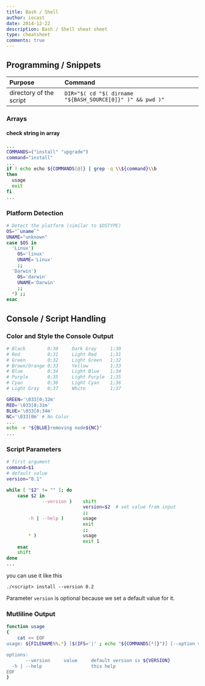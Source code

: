 ```yaml
---
title: Bash / Shell
author: iocast
date: 2014-12-22
description: Bash / Shell sheat sheet
type: cheatsheet
comments: true
---
```



## Programming / Snippets

| Purpose                  | Command                         |
| :----------------------- |:------------------------------- |
| directory of the script  | `DIR="$( cd "$( dirname "${BASH_SOURCE[0]}" )" && pwd )"` |




### Arrays

#### check string in array

```bash
...
COMMANDS=("install" "upgrade")
command="install"
...
if ! echo echo ${COMMANDS[@]} | grep -q \\${command}\\b
then
  usage
  exit
fi
...
```

### Platform Detection

```bash
# Detect the platform (similar to $OSTYPE)
OS="`uname`"
UNAME="unknown"
case $OS in
  'Linux')
    OS='linux'
    UNAME='Linux'
    ;;
  'Darwin')
    OS='darwin'
    UNAME='Darwin'
    ;;
  *) ;;
esac
```

## Console / Script Handling

### Color and Style the Console Output

```bash
# Black        0;30     Dark Gray     1;30
# Red          0;31     Light Red     1;31
# Green        0;32     Light Green   1;32
# Brown/Orange 0;33     Yellow        1;33
# Blue         0;34     Light Blue    1;34
# Purple       0;35     Light Purple  1;35
# Cyan         0;36     Light Cyan    1;36
# Light Gray   0;37     White         1;37

GREEN='\033[0;32m'
RED='\033[0;31m'
BLUE='\033[0;34m'
NC='\033[0m' # No Color
...
echo -e "${BLUE}removing node${NC}"
...
```


### Script Parameters

```bash
# first argument
command=$1
# default value
version="0.1"

while [ "$2" != "" ]; do
    case $2 in
             --version )    shift
                            version=$2  # set value from input
                            ;;
        -h | --help )       usage
                            exit
                            ;;
        * )                 usage
                            exit 1
    esac
    shift
done
...
```

you can use it like this

```
./<script> install --version 0.2
```

Parameter `version` is optional because we set a default value for it.

### Mutliline Output

```bash
function usage
{
    cat << EOF
usage: ${FILENAME%%.*} [$(IFS='|' ; echo "${COMMANDS[*]}")] [--option value --option etc.]

options:
       --version     value     default version is ${VERSION}
  -h | --help                  this help
EOF
}
```
